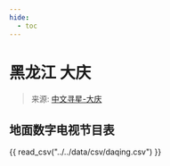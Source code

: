 ```yaml
---
hide:
  - toc
---
```


# 黑龙江 大庆

> 来源: [中文寻星-大庆](http://dtmb.saoing.com/daqing.htm)

## 地面数字电视节目表

{{ read_csv("../../data/csv/daqing.csv") }}
